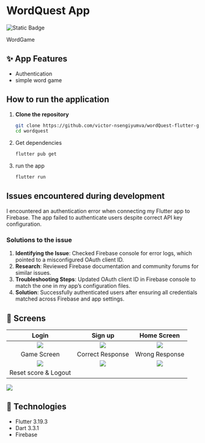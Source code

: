 # WordQuest App

![Static Badge](https://img.shields.io/badge/Made%20with%20-%20Flutter%20-blue?style=for-the-badge)

WordGame

## :sparkles: App Features

- Authentication
- simple word game

## How to run the application
1. **Clone the repository**

   ```bash
   git clone https://github.com/victor-nsengiyumva/wordQuest-flutter-game
   cd wordquest   

2. Get dependencies

    ```bash
    flutter pub get

 3. run the app
   
    ```bash
    flutter run

## Issues encountered during development
I encountered an authentication error when connecting my Flutter app to Firebase. The app failed to authenticate users despite correct API key configuration.

### Solutions to the issue
   1. **Identifying the Issue**: Checked Firebase console for error logs, which pointed to a misconfigured OAuth client ID.
   2. **Research**: Reviewed Firebase documentation and community forums for similar issues.
   3. **Troubleshooting Steps**: Updated OAuth client ID in Firebase console to match the one in my app’s configuration files.
   4. **Solution**: Successfully authenticated users after ensuring all credentials matched across Firebase and app settings.

    
## :iphone: Screens

Login | Sign up | Home Screen |
:------------:|:-----------:|:--------------:|
![](./app_ui_images/login.jpg) | ![](./app_ui_images/signup.jpg) | ![](./app_ui_images/homeScreen.jpg) |
Game Screen | Correct Response | Wrong Response |
![](./app_ui_images/game_screen.jpg) | ![](./app_ui_images/correct.jpg) | ![](./app_ui_images/incorrect.jpg) |
Reset score & Logout |
![](./app_ui_images/Capture.jpg)

## 🚀 Technologies
- Flutter 3.19.3
- Dart 3.3.1
- Firebase 
